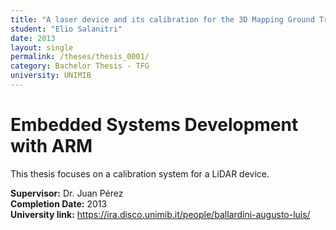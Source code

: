 ```yaml
---
title: "A laser device and its calibration for the 3D Mapping Ground Truth project"
student: "Elio Salanitri"
date: 2013
layout: single
permalink: /theses/thesis_0001/
category: Bachelor Thesis - TFG
university: UNIMIB
---
```


# Embedded Systems Development with ARM  
This thesis focuses on a calibration system for a LiDAR device.  

**Supervisor:** Dr. Juan Pérez  
**Completion Date:** 2013  
**University link:** https://ira.disco.unimib.it/people/ballardini-augusto-luis/
